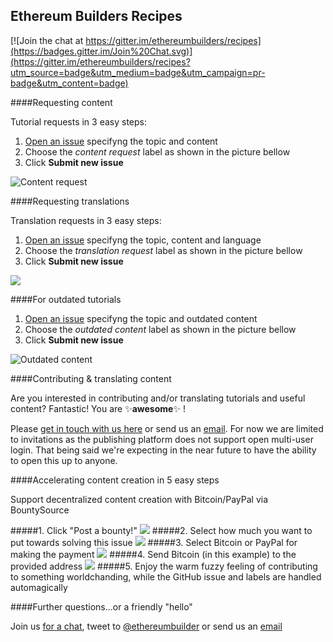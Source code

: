 ## Ethereum Builders Recipes

[![Join the chat at https://gitter.im/ethereumbuilders/recipes](https://badges.gitter.im/Join%20Chat.svg)](https://gitter.im/ethereumbuilders/recipes?utm_source=badge&utm_medium=badge&utm_campaign=pr-badge&utm_content=badge)

####Requesting content

Tutorial requests in 3 easy steps: 

1. [Open an issue](https://github.com/ethereumbuilders/recipes/issues/new) specifyng the topic and content
2. Choose the _content request_ label as shown in the picture bellow
3. Click **Submit new issue**

![Content request](https://i.imgur.com/asWHgk0.png)

####Requesting translations

Translation requests in 3 easy steps: 

1. [Open an issue](https://github.com/ethereumbuilders/recipes/issues/new) specifyng the topic, content and language
2. Choose the _translation request_ label as shown in the picture bellow
3. Click **Submit new issue**

![](https://i.imgur.com/DoyTtQ9.png)

####For outdated tutorials

1. [Open an issue](https://github.com/ethereumbuilders/recipes/issues/new) specifyng the topic and outdated content 
2. Choose the _outdated content_ label as shown in the picture bellow
3. Click **Submit new issue**

![Outdated content](https://i.imgur.com/Q2hnz9O.png)

####Contributing & translating content

Are you interested in contributing and/or translating tutorials and useful content? Fantastic! You are :sparkles:**awesome**:sparkles: !

Please [get in touch with us here](https://gitter.im/ethereumbuilders/recipes) or send us an [email](mailto:hello@ethereum.builders). For now we are limited to invitations as the publishing platform does not support open multi-user login. That being said we're expecting in the near future to have the ability to open this up to anyone.

####Accelerating content creation in 5 easy steps

Support decentralized content creation with Bitcoin/PayPal via BountySource

#####1. Click "Post a bounty!"
![](https://i.imgur.com/FvifUca.png)
#####2. Select how much you want to put towards solving this issue
![](https://i.imgur.com/skLUF3J.png)
#####3. Select Bitcoin or PayPal for making the payment
![](https://i.imgur.com/pmOyU0Y.png)
#####4. Send Bitcoin (in this example) to the provided address
![](https://i.imgur.com/zz6rWXp.png)
#####5. Enjoy the warm fuzzy feeling of contributing to something worldchanding, while the GitHub issue and labels are handled automagically 

####Further questions...or a friendly "hello"

Join us [for a chat](https://gitter.im/ethereumbuilders/recipes), tweet to [@ethereumbuilder](https://twitter.com/ethereumbuilder) or send us an [email](mailto:hello@ethereum.builders)
